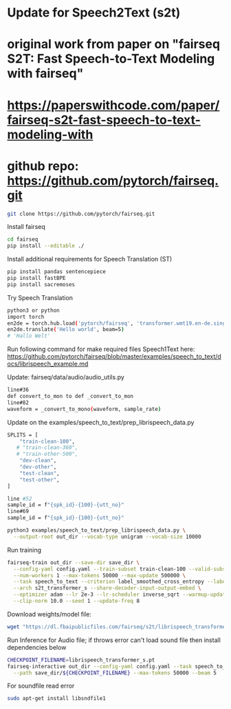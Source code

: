 # Update for Speech2Text (s2t)
# original work from paper on "fairseq S2T: Fast Speech-to-Text Modeling with fairseq" 
# https://paperswithcode.com/paper/fairseq-s2t-fast-speech-to-text-modeling-with
# github repo: https://github.com/pytorch/fairseq.git

```bash
git clone https://github.com/pytorch/fairseq.git
```
Install fairseq
```bash
cd fairseq
pip install --editable ./
```


Install additional requirements for Speech Translation (ST)
```bash
pip install pandas sentencepiece
pip install fastBPE
pip install sacremoses

```

Try Speech Translation
```bash
python3 or python
import torch
en2de = torch.hub.load('pytorch/fairseq', 'transformer.wmt19.en-de.single_model')
en2de.translate('Hello world', beam=5)
# 'Hallo Welt'
```

Run following command for make required files
Speech1Text here: https://github.com/pytorch/fairseq/blob/master/examples/speech_to_text/docs/librispeech_example.md

Update:
fairseq/data/audio/audio_utils.py
```bash
line#36
def convert_to_mon to def _convert_to_mon
line#82
waveform = _convert_to_mono(waveform, sample_rate)
```
Update on the examples/speech_to_text/prep_librispeech_data.py
```bash
SPLITS = [
    "train-clean-100",
   # "train-clean-360",
   # "train-other-500",
    "dev-clean",
    "dev-other",
    "test-clean",
    "test-other",
]

line #52
sample_id = f"{spk_id}-{100}-{utt_no}"
line#69
sample_id = f"{spk_id}-{100}-{utt_no}"
```


```bash
python3 examples/speech_to_text/prep_librispeech_data.py \
  --output-root out_dir --vocab-type unigram --vocab-size 10000
```


Run training
```bash
fairseq-train out_dir --save-dir save_dir \
  --config-yaml config.yaml --train-subset train-clean-100 --valid-subset dev-clean,dev-other \
  --num-workers 1 --max-tokens 50000 --max-update 500000 \
  --task speech_to_text --criterion label_smoothed_cross_entropy --label-smoothing 0.1 --report-accuracy \
  --arch s2t_transformer_s --share-decoder-input-output-embed \
  --optimizer adam --lr 2e-3 --lr-scheduler inverse_sqrt --warmup-updates 10000 \
  --clip-norm 10.0 --seed 1 --update-freq 8

```

Download weights/model file:
```bash
wget "https://dl.fbaipublicfiles.com/fairseq/s2t/librispeech_transformer_s.pt"
```

Run Inference for Audio file; if throws error can't load sound file then install dependencies below
```bash
CHECKPOINT_FILENAME=librispeech_transformer_s.pt
fairseq-interactive out_dir --config-yaml config.yaml --task speech_to_text \
  --path save_dir/${CHECKPOINT_FILENAME} --max-tokens 50000 --beam 5
```


For soundfile read error 
```bash
sudo apt-get install libsndfile1
```


